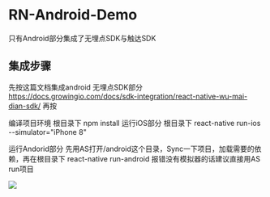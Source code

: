 # RN-Android-Demo
只有Android部分集成了无埋点SDK与触达SDK

## 集成步骤
先按这篇文档集成android 无埋点SDK部分 https://docs.growingio.com/docs/sdk-integration/react-native-wu-mai-dian-sdk/
再按

编译项目环境 根目录下
  npm install 
运行iOS部分 根目录下
  react-native run-ios --simulator="iPhone 8"
  
运行Andorid部分 先用AS打开/android这个目录，Sync一下项目，加载需要的依赖，再在根目录下
  react-native run-android 报错没有模拟器的话建议直接用AS run项目

![](https://tva1.sinaimg.cn/large/006y8mN6ly1g7czun16rfj30yq0u0wh5.jpg)
